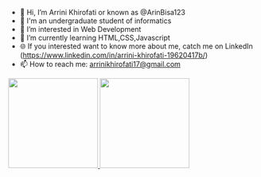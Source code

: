 - 👋 Hi, I’m Arrini Khirofati or known as @ArinBisa123
- :star2: I'm an undergraduate student of informatics 
- 👀 I’m interested in Web Development 
- 🌱 I’m currently learning HTML,CSS,Javascript
- :globe_with_meridians: If you interested want to know more about me, catch me on LinkedIn (https://www.linkedin.com/in/arrini-khirofati-19620417b/)
- 📫 How to reach me: arrinikhirofati17@gmail.com

<p align="left">
<a href="https://github.com/ArinBisa123">
  <img height="180em" src="https://github-readme-stats-eight-theta.vercel.app/api?username=penuliscode&show_icons=true&theme=algolia&include_all_commits=true&count_private=true"/>
  <img height="180em" src="https://github-readme-stats-eight-theta.vercel.app/api/top-langs/?username=penuliscode&layout=compact&theme=algolia"/>
</a>
</p>
<!---
ArinBisa123/ArinBisa123 is a ✨ special ✨ repository because its `README.md` (this file) appears on your GitHub profile.
You can click the Preview link to take a look at your changes.
--->
